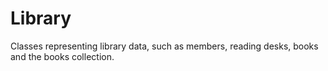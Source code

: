 # Library
Classes representing library data, such as members, reading desks, books and the books collection.
